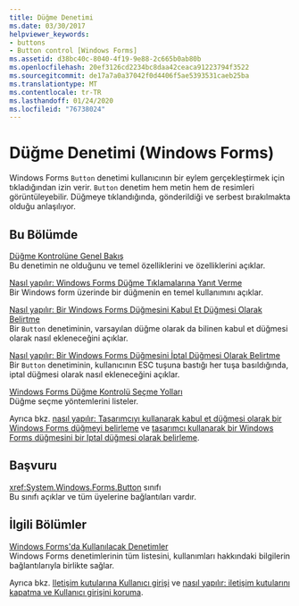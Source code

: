 ```yaml
---
title: Düğme Denetimi
ms.date: 03/30/2017
helpviewer_keywords:
- buttons
- Button control [Windows Forms]
ms.assetid: d38bc40c-8040-4f19-9e88-2c665b0ab80b
ms.openlocfilehash: 20ef3126cd2234bc8daa42ceaca91223794f3522
ms.sourcegitcommit: de17a7a0a37042f0d4406f5ae5393531caeb25ba
ms.translationtype: MT
ms.contentlocale: tr-TR
ms.lasthandoff: 01/24/2020
ms.locfileid: "76738024"
---
```

# <a name="button-control-windows-forms"></a>Düğme Denetimi (Windows Forms)
Windows Forms `Button` denetimi kullanıcının bir eylem gerçekleştirmek için tıkladığından izin verir. `Button` denetim hem metin hem de resimleri görüntüleyebilir. Düğmeye tıklandığında, gönderildiği ve serbest bırakılmakta olduğu anlaşılıyor.  
  
## <a name="in-this-section"></a>Bu Bölümde  
 [Düğme Kontrolüne Genel Bakış](button-control-overview-windows-forms.md)  
 Bu denetimin ne olduğunu ve temel özelliklerini ve özelliklerini açıklar.  
  
 [Nasıl yapılır: Windows Forms Düğme Tıklamalarına Yanıt Verme](how-to-respond-to-windows-forms-button-clicks.md)  
 Bir Windows form üzerinde bir düğmenin en temel kullanımını açıklar.  
  
 [Nasıl yapılır: Bir Windows Forms Düğmesini Kabul Et Düğmesi Olarak Belirtme](how-to-designate-a-windows-forms-button-as-the-accept-button.md)  
 Bir `Button` denetiminin, varsayılan düğme olarak da bilinen kabul et düğmesi olarak nasıl ekleneceğini açıklar.  
  
 [Nasıl yapılır: Bir Windows Forms Düğmesini İptal Düğmesi Olarak Belirtme](how-to-designate-a-windows-forms-button-as-the-cancel-button.md)  
 Bir `Button` denetiminin, kullanıcının ESC tuşuna bastığı her tuşa basıldığında, iptal düğmesi olarak nasıl ekleneceğini açıklar.  
  
 [Windows Forms Düğme Kontrolü Seçme Yolları](ways-to-select-a-windows-forms-button-control.md)  
 Düğme seçme yöntemlerini listeler.  
  
 Ayrıca bkz. [nasıl yapılır: Tasarımcıyı kullanarak kabul et düğmesi olarak bir Windows Forms düğmeyi belirleme](designate-a-wf-button-as-the-accept-button-using-the-designer.md) ve [tasarımcı kullanarak bir Windows Forms düğmesini bir Iptal düğmesi olarak belirleme](designate-a-wf-button-as-the-cancel-button-using-the-designer.md).  
  
## <a name="reference"></a>Başvuru  
 <xref:System.Windows.Forms.Button> sınıfı  
 Bu sınıfı açıklar ve tüm üyelerine bağlantıları vardır.  
  
## <a name="related-sections"></a>İlgili Bölümler  
 [Windows Forms'da Kullanılacak Denetimler](controls-to-use-on-windows-forms.md)  
 Windows Forms denetimlerinin tüm listesini, kullanımları hakkındaki bilgilerin bağlantılarıyla birlikte sağlar.  
  
 Ayrıca bkz. [Iletişim kutularına Kullanıcı girişi](https://docs.microsoft.com/previous-versions/visualstudio/visual-studio-2010/1s9ws53w(v=vs.100)) ve [nasıl yapılır: iletişim kutularını kapatma ve Kullanıcı girişini koruma](https://docs.microsoft.com/previous-versions/visualstudio/visual-studio-2010/65ad5907(v=vs.100)).
